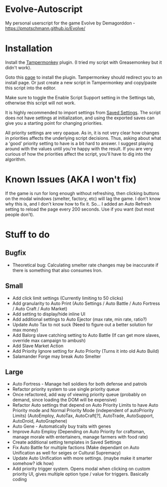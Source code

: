 # Evolve-Autoscript
My personal userscript for the game Evolve by Demagorddon - https://pmotschmann.github.io/Evolve/

# Installation
Install the [Tampermonkey](https://www.tampermonkey.net) plugin. (I tried my script with Greasemonkey but it didn't work).

Goto this [page](https://github.com/HLXII/Evolve-Autoscript/raw/master/evolve_autoscript.user.js) to install the plugin. Tampermonkey should redirect you to an install page. Or just create a new script in Tampermonkey and copy/paste this script into the editor.

Make sure to toggle the Enable Script Support setting in the Settings tab, otherwise this script will not work.

It is highly recommended to import settings from [Saved Settings](https://github.com/HLXII/Evolve-Autoscript/blob/master/Saved%20Settings). The script does not have settings at initialization, and using the exported saves can give you a starting point for changing priorities.

All priority settings are very opaque. As in, it is not very clear how changes in priorities affects the underlying script decisions. Thus, asking about what a 'good' priority setting to have is a bit hard to answer. I suggest playing around with the values until you're happy with the result. If you are very curious of how the priorities affect the script, you'll have to dig into the algorithm.

# Known Issues (AKA I won't fix)
If the game is run for long enough without refreshing, then clicking buttons on the modal windows (smelter, factory, etc) will lag the game. I don't know why this is, and I don't know how to fix it. So... I added an Auto Refresh setting to reload the page every 200 seconds. Use if you want (but most people don't).

# Stuff to do

## Bugfix
* Theoretical bug: Calculating smelter rate changes may be inaccurate if there is something that also consumes Iron.

## Small
* Add click limit settings (Currently limiting to 50 clicks)
* Add granularity to Auto Print (Auto Settings / Auto Battle / Auto Fortress / Auto Craft / Auto Market)
* Add setting to display/hide inline UI
* Add additional settings to Auto Ejector (max rate, min rate, ratio?)
* Update Auto Tax to not suck (Need to figure out a better solution for max money)
* Add Balorg slave catching setting to Auto Battle (If can get more slaves, override max campaign to ambush)
* Add Slave Market Action
* Add Priority Ignore setting for Auto Priority (Turns it into old Auto Build)
* Salamander Forge may break Auto Smelter

## Large
* Auto Fortress - Manage hell soldiers for both defense and patrols
* Refactor priority system to use single priority queue
* Once refactored, add way of viewing priority queue (probably on demand, since loading the DOM will be expensive)
* Refactor Auto settings that depend on Auto Priority Limits to have Auto Priority mode and Normal Priority Mode (independent of autoPriority Limits) (AutoEmploy, AutoTax, AutoCraft[?], AutoTrade, AutoSupport, AutoDroid, AutoGraphene)
* Auto Gene - Automatically buy traits with genes
* Improve Auto Employ (Depending on Auto Priority for craftsman, manage morale with entertainers, manage farmers with food rate)
* Create additional setting templates in Saved Settings
* Fix Auto Battle for multiple factions (Make dependant on Auto Unification as well for seiges or Cultural Supremacy)
* Update Auto Unification with more settings. (maybe make it smarter somehow? idk how)
* Add priority trigger system. Opens modal when clicking on custom priority UI, gives multiple option type / value for triggers. Basically coding
